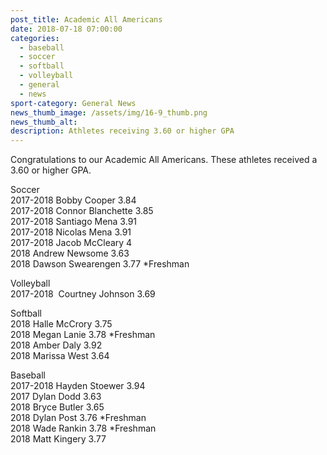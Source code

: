 ```yaml
---
post_title: Academic All Americans
date: 2018-07-18 07:00:00
categories:
  - baseball
  - soccer
  - softball
  - volleyball
  - general
  - news
sport-category: General News
news_thumb_image: /assets/img/16-9_thumb.png
news_thumb_alt:
description: Athletes receiving 3.60 or higher GPA
---
```


Congratulations to our Academic All Americans. These athletes received a 3.60 or higher GPA.

Soccer<br>2017-2018 Bobby Cooper 3.84<br>2017-2018 Connor Blanchette 3.85<br>2017-2018 Santiago Mena 3.91<br>2017-2018 Nicolas Mena 3.91<br>2017-2018 Jacob McCleary 4<br>2018 Andrew Newsome 3.63<br>2018 Dawson Swearengen 3.77 \*Freshman

Volleyball<br>2017-2018  Courtney Johnson 3.69

Softball<br>2018 Halle McCrory 3.75<br>2018 Megan Lanie 3.78 \*Freshman<br>2018 Amber Daly 3.92<br>2018 Marissa West 3.64

Baseball<br>2017-2018 Hayden Stoewer 3.94<br>2017 Dylan Dodd 3.63<br>2018 Bryce Butler 3.65<br>2018 Dylan Post 3.76 \*Freshman<br>2018 Wade Rankin 3.78 \*Freshman<br>2018 Matt Kingery 3.77
